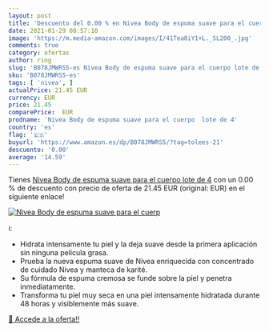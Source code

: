 ```yaml
---
layout: post
title: 'Descuento del 0.00 % en Nivea Body de espuma suave para el cuerp'
date: 2021-01-29 08:57:10
image: 'https://m.media-amazon.com/images/I/41Tea8iY1+L._SL200_.jpg'
comments: true
category: ofertas
author: ring
slug: 'B078JMWRS5-es Nivea Body de espuma suave para el cuerpo lote de 4'
sku: 'B078JMWRS5-es'
tags: [ 'nivea', ]
actualPrice: 21.45 EUR
currency: EUR
price: 21.45
comparePrice:  EUR
prodname: 'Nivea Body de espuma suave para el cuerpo  lote de 4'
country: 'es'
flag: '🇪🇸'
buyurl: 'https://www.amazon.es/dp/B078JMWRS5/?tag=tolees-21'
descuento: '0.00'
average: '14.59'
---
```


Tienes [Nivea Body de espuma suave para el cuerpo  lote de 4](https://www.amazon.es/dp/B078JMWRS5/?tag=tolees-21) con un 0.00 % de descuento con precio de oferta de 21.45 EUR (original:  EUR) en el siguiente enlace!

[![Nivea Body de espuma suave para el cuerp](https://m.media-amazon.com/images/I/41Tea8iY1+L._SL200_.jpg)](https://www.amazon.es/dp/B078JMWRS5/?tag=tolees-21)

ℹ️:

- Hidrata intensamente tu piel y la deja suave desde la primera aplicación sin ninguna película grasa.
- Prueba la nueva espuma suave de Nivea enriquecida con concentrado de cuidado Nivea y manteca de karité.
- Su fórmula de espuma cremosa se funde sobre la piel y penetra inmediatamente.
- Transforma tu piel muy seca en una piel intensamente hidratada durante 48 horas y visiblemente más suave.

[🛒 Accede a la oferta!!](https://www.amazon.es/dp/B078JMWRS5/?tag=tolees-21)
